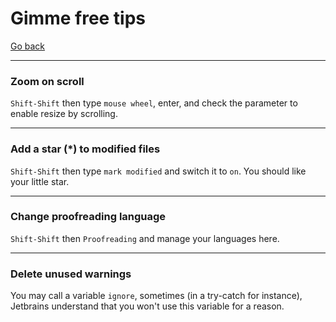 # Gimme free tips

[Go back](..)

<hr class="sl">

### Zoom on scroll

``Shift-Shift`` then type `mouse wheel`, enter,
and check the parameter to enable resize by scrolling.

<hr class="sr">

### Add a star (*) to modified files

``Shift-Shift`` then type `mark modified` and
switch it to ``on``. You should like your little star.

<hr class="sl">

### Change proofreading language

``Shift-Shift`` then ``Proofreading`` and manage
your languages here.

<hr class="sr">

### Delete unused warnings

You may call a variable ``ignore``, sometimes
(in a try-catch for instance), Jetbrains understand
that you won't use this variable for a reason.